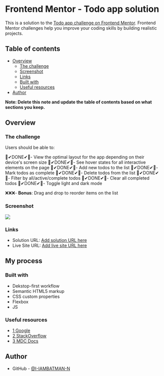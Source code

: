 # Frontend Mentor - Todo app solution

This is a solution to the [Todo app challenge on Frontend Mentor](https://www.frontendmentor.io/challenges/todo-app-Su1_KokOW). Frontend Mentor challenges help you improve your coding skills by building realistic projects.

## Table of contents

- [Overview](#overview)
  - [The challenge](#the-challenge)
  - [Screenshot](#screenshot)
  - [Links](#links)
  - [Built with](#built-with)
  - [Useful resources](#useful-resources)
- [Author](#author)

**Note: Delete this note and update the table of contents based on what sections you keep.**

## Overview

### The challenge

Users should be able to:

🎉✔DONE✔🎉- View the optimal layout for the app depending on their device's screen size
🎉✔DONE✔🎉- See hover states for all interactive elements on the page
🎉✔DONE✔🎉- Add new todos to the list
🎉✔DONE✔🎉- Mark todos as complete
🎉✔DONE✔🎉- Delete todos from the list
🎉✔DONE✔🎉- Filter by all/active/complete todos
🎉✔DONE✔🎉- Clear all completed todos
🎉✔DONE✔🎉- Toggle light and dark mode

❌❌❌- **Bonus**: Drag and drop to reorder items on the list

### Screenshot

![](./screenshot.jpg)

### Links

- Solution URL: [Add solution URL here](https://github.com/I-IAMBATMAN-N/todo-app)
- Live Site URL: [Add live site URL here](https://todo-app-jla.netlify.app)

## My process

### Built with

- Dekstop-first workflow
- Semantic HTML5 markup
- CSS custom properties
- Flexbox
- JS

### Useful resources

- [1 Google](https://www.google.com)
- [2 StackOverflow](https://stackoverflow.com/)
- [3 MDC Docs](https://developer.mozilla.org)

## Author

- GitHub - [@I-IAMBATMAN-N](https://www.twitter.com/yourusername)
